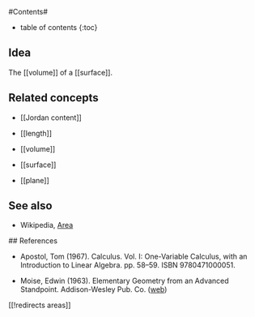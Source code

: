 #Contents#
* table of contents
{:toc}

## Idea

The [[volume]] of a [[surface]].

## Related concepts

* [[Jordan content]]

* [[length]]

* [[volume]]

* [[surface]]

* [[plane]]

## See also 

* Wikipedia, [Area](https://en.wikipedia.org/wiki/Area)

## References

* Apostol, Tom (1967). Calculus. Vol. I: One-Variable Calculus, with an Introduction to Linear Algebra. pp. 58–59. ISBN 9780471000051.

* Moise, Edwin (1963). Elementary Geometry from an Advanced Standpoint. Addison-Wesley Pub. Co. ([web](https://archive.org/details/elementarygeomet0000mois))

[[!redirects areas]]